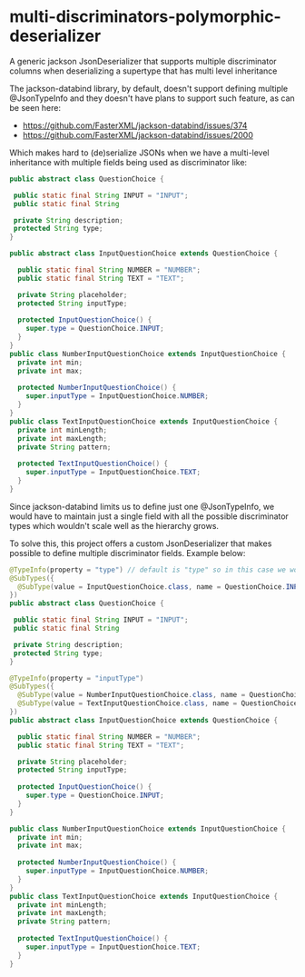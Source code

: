 # multi-discriminators-polymorphic-deserializer
A generic jackson JsonDeserializer that supports multiple discriminator columns when deserializing a supertype that has multi level inheritance

The jackson-databind library, by default, doesn't support defining multiple @JsonTypeInfo and they doesn't have plans to support such feature,
as can be seen here:

- https://github.com/FasterXML/jackson-databind/issues/374
- https://github.com/FasterXML/jackson-databind/issues/2000

Which makes hard to (de)serialize JSONs when we have a multi-level inheritance with multiple fields being used as discriminator like:

```java
public abstract class QuestionChoice {

 public static final String INPUT = "INPUT";
 public static final String 

 private String description;
 protected String type;
}

public abstract class InputQuestionChoice extends QuestionChoice {

  public static final String NUMBER = "NUMBER";
  public static final String TEXT = "TEXT";

  private String placeholder;
  protected String inputType;
  
  protected InputQuestionChoice() {
    super.type = QuestionChoice.INPUT;
  }
}
public class NumberInputQuestionChoice extends InputQuestionChoice {
  private int min;
  private int max;
  
  protected NumberInputQuestionChoice() {
    super.inputType = InputQuestionChoice.NUMBER;
  }
}
public class TextInputQuestionChoice extends InputQuestionChoice {
  private int minLength;
  private int maxLength;
  private String pattern;
  
  protected TextInputQuestionChoice() {
    super.inputType = InputQuestionChoice.TEXT;
  }
}
```

Since jackson-databind limits us to define just one @JsonTypeInfo, we would have to maintain just a single field with all the possible discriminator
types which wouldn't scale well as the hierarchy grows.

To solve this, this project offers a custom JsonDeserializer that makes possible to define multiple discriminator fields. Example below:

```java
@TypeInfo(property = "type") // default is "type" so in this case we woudln't have to explicitly define the property
@SubTypes({
  @SubType(value = InputQuestionChoice.class, name = QuestionChoice.INPUT)
})
public abstract class QuestionChoice {

 public static final String INPUT = "INPUT";
 public static final String 

 private String description;
 protected String type;
}

@TypeInfo(property = "inputType")
@SubTypes({
  @SubType(value = NumberInputQuestionChoice.class, name = QuestionChoice.NUMBER),
  @SubType(value = TextInputQuestionChoice.class, name = QuestionChoice.TEXT)
})
public abstract class InputQuestionChoice extends QuestionChoice {

  public static final String NUMBER = "NUMBER";
  public static final String TEXT = "TEXT";

  private String placeholder;
  protected String inputType;
  
  protected InputQuestionChoice() {
    super.type = QuestionChoice.INPUT;
  }
}

public class NumberInputQuestionChoice extends InputQuestionChoice {
  private int min;
  private int max;
  
  protected NumberInputQuestionChoice() {
    super.inputType = InputQuestionChoice.NUMBER;
  }
}
public class TextInputQuestionChoice extends InputQuestionChoice {
  private int minLength;
  private int maxLength;
  private String pattern;
  
  protected TextInputQuestionChoice() {
    super.inputType = InputQuestionChoice.TEXT;
  }
}
```
